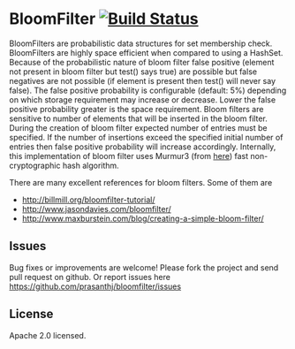 BloomFilter [![Build Status](https://travis-ci.org/prasanthj/bloomfilter.svg?branch=master)](https://travis-ci.org/prasanthj/bloomfilter/branches)
===========

BloomFilters are probabilistic data structures for set membership check. BloomFilters are
highly space efficient when compared to using a HashSet. Because of the probabilistic nature of
bloom filter false positive (element not present in bloom filter but test() says true) are
possible but false negatives are not possible (if element is present then test() will never
say false). The false positive probability is configurable (default: 5%) depending on which
storage requirement may increase or decrease. Lower the false positive probability greater
is the space requirement.
Bloom filters are sensitive to number of elements that will be inserted in the bloom filter.
During the creation of bloom filter expected number of entries must be specified. If the number
of insertions exceed the specified initial number of entries then false positive probability will
increase accordingly. 
Internally, this implementation of bloom filter uses Murmur3 (from [here]) fast non-cryptographic hash
algorithm.

There are many excellent references for bloom filters. Some of them are
- http://billmill.org/bloomfilter-tutorial/
- http://www.jasondavies.com/bloomfilter/
- http://www.maxburstein.com/blog/creating-a-simple-bloom-filter/

Issues
------
Bug fixes or improvements are welcome! Please fork the project and send pull request on github. Or report issues here https://github.com/prasanthj/bloomfilter/issues


License
-------

Apache 2.0 licensed.

[here]:https://github.com/prasanthj/hasher
